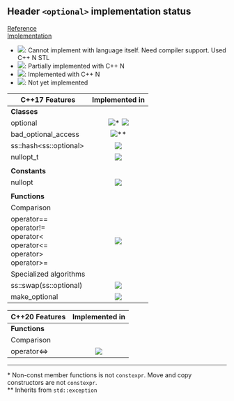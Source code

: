 ## Header `<optional>` implementation status

[Reference](https://en.cppreference.com/w/cpp/header/optional)  
[Implementation](../ss/include/ss/optional.h)

* ![](https://img.shields.io/badge/C%2B%2B-N-red): Cannot implement with language itself. Need compiler support. Used C++ N STL
* ![](https://img.shields.io/badge/C%2B%2B-N-blue): Partially implemented with C++ N
* ![](https://img.shields.io/badge/C%2B%2B-N-green): Implemented with C++ N
* ![][notyet]: Not yet implemented


| C++17  Features                  | Implemented in          |
|----------------------------------|:-----------------------:|
| **Classes**                      |                         |
|optional                          | ![][cpppt11]* ![][cpp14] |
|bad_optional_access               | ![][cpppt11]**          |
|ss::hash\<ss::optional>           | ![][cpp11]              |
|nullopt_t                         | ![][cpp11]              |
|                                  |                         |
| **Constants**                    |                         |
|nullopt                           | ![][cpp11]              |
|                                  |                         |
| **Functions**                    |                         |
| Comparison                       |                         |
|operator== <br/> operator!= <br/> operator< <br/> operator<= <br/> operator> <br/> operator>= | ![][cpp11] |
| Specialized algorithms           |                         |
|ss::swap(ss::optional)            | ![][cpp11]              |
|make_optional                     | ![][cpp11]              |

| C++20  Features                  | Implemented in          |
|----------------------------------|:-----------------------:|
| **Functions**                    |                         |
| Comparison                       |                         |
|operator<=>                       | ![][notyet]             |

---
\* Non-const member functions is not `constexpr`.
Move and copy constructors are not `constexpr`.  
\*\* Inherits from `std::exception`

[notyet]: https://img.shields.io/badge/Not_yet-orange
[removed]: https://img.shields.io/badge/Removed-red

[cppno11]: https://img.shields.io/badge/C%2B%2B-11-red
[cppno14]: https://img.shields.io/badge/C%2B%2B-14-red
[cppno17]: https://img.shields.io/badge/C%2B%2B-17-red
[cppno20]: https://img.shields.io/badge/C%2B%2B-20-red
[cppno23]: https://img.shields.io/badge/C%2B%2B-23-red

[cpppt11]: https://img.shields.io/badge/C%2B%2B-11-blue
[cpppt14]: https://img.shields.io/badge/C%2B%2B-14-blue
[cpppt17]: https://img.shields.io/badge/C%2B%2B-17-blue
[cpppt20]: https://img.shields.io/badge/C%2B%2B-20-blue
[cpppt23]: https://img.shields.io/badge/C%2B%2B-23-blue

[cpp11]: https://img.shields.io/badge/C%2B%2B-11-green

[cpp14]: https://img.shields.io/badge/C%2B%2B-14-green

[cpp17]: https://img.shields.io/badge/C%2B%2B-17-green

[cpp20]: https://img.shields.io/badge/C%2B%2B-20-green

[cpp23]: https://img.shields.io/badge/C%2B%2B-23-green
